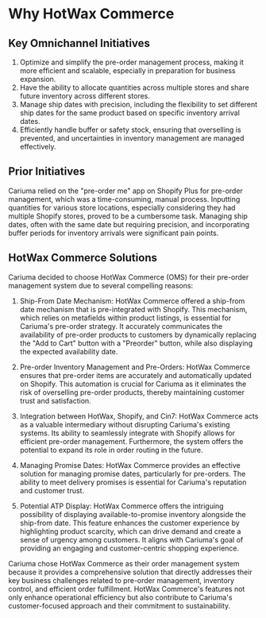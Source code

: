 # Why HotWax Commerce

## Key Omnichannel Initiatives
1. Optimize and simplify the pre-order management process, making it more efficient and scalable, especially in preparation for business expansion.
2. Have the ability to allocate quantities across multiple stores and share future inventory across different stores.
3. Manage ship dates with precision, including the flexibility to set different ship dates for the same product based on specific inventory arrival dates.
4. Efficiently handle buffer or safety stock, ensuring that overselling is prevented, and uncertainties in inventory management are managed effectively.


## Prior Initiatives
Cariuma relied on the "pre-order me" app on Shopify Plus for pre-order management, which was a time-consuming, manual process. Inputting quantities for various store locations, especially considering they had multiple Shopify stores, proved to be a cumbersome task. Managing ship dates, often with the same date but requiring precision, and incorporating buffer periods for inventory arrivals were significant pain points. 

## HotWax Commerce Solutions

Cariuma decided to choose HotWax Commerce (OMS) for their pre-order management system due to several compelling reasons:

1. Ship-From Date Mechanism: HotWax Commerce offered a ship-from date mechanism that is pre-integrated with Shopify. This mechanism, which relies on metafields within product listings, is essential for Cariuma's pre-order strategy. It accurately communicates the availability of pre-order products to customers by dynamically replacing the "Add to Cart" button with a "Preorder" button, while also displaying the expected availability date.

2. Pre-order Inventory Management and Pre-Orders: HotWax Commerce ensures that pre-order items are accurately and automatically updated on Shopify. This automation is crucial for Cariuma as it eliminates the risk of overselling pre-order products, thereby maintaining customer trust and satisfaction.

3. Integration between HotWax, Shopify, and Cin7: HotWax Commerce acts as a valuable intermediary without disrupting Cariuma's existing systems. Its ability to seamlessly integrate with Shopify allows for efficient pre-order management. Furthermore, the system offers the potential to expand its role in order routing in the future.

4. Managing Promise Dates: HotWax Commerce provides an effective solution for managing promise dates, particularly for pre-orders. The ability to meet delivery promises is essential for Cariuma's reputation and customer trust.

6. Potential ATP Display: HotWax Commerce offers the intriguing possibility of displaying available-to-promise inventory alongside the ship-from date. This feature enhances the customer experience by highlighting product scarcity, which can drive demand and create a sense of urgency among customers. It aligns with Cariuma's goal of providing an engaging and customer-centric shopping experience.

Cariuma chose HotWax Commerce as their order management system because it provides a comprehensive solution that directly addresses their key business challenges related to pre-order management, inventory control, and efficient order fulfillment. HotWax Commerce's features not only enhance operational efficiency but also contribute to Cariuma's customer-focused approach and their commitment to sustainability.
